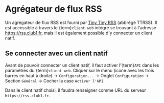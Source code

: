 Agrégateur de flux RSS
======================

Un agrégateur de flux RSS est fourni par
[Tiny Tiny RSS](https://fr.wikipedia.org/wiki/Tiny_Tiny_RSS) (abbrégé TTRSS).
Il est accessible à travers le {term}`client web` intégré se trouvant à l'adresse
<https://rss.club1.fr>, mais il est également possible d'y connecter un client
natif.

Se connecter avec un client natif
---------------------------------

Avant de pouvoir connecter un client natif, il faut activer l'{term}`API` dans
les paramètres du {term}`client web`. Cliquer sur le menu (icone avec les trois
barres en haut à droite) &rarr; `Configuration...` &rarr; Onglet `Configuration`
&rarr; Section `Général` &rarr; Cocher la case `Activer l'API`.

Dans le client natif choisi, il faudra renseigner comme URL du serveur
`https://rss.club1.fr`.

